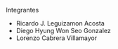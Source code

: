 Integrantes 
- Ricardo J. Leguizamon Acosta
- Diego Hyung Won Seo Gonzalez
- Lorenzo Cabrera Villamayor 
